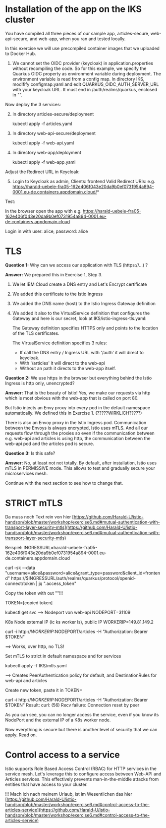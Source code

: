 # Installation of the app on the IKS cluster

You have compiled all three pieces of our sample app, articles-secure, web-api-secure, and web-app, when you ran and tested locally.

In this exercise we will use precompiled container images that we uploaded to Docker Hub.

1. We cannot set the OIDC provider (keycloak) in application.properties without recompiling the code. So for this example, we specify the Quarkus OIDC property as environment variable during deployment. The environment variable is read from a config map. In directory IKS, modifify configmap.yaml and edit QUARKUS_OIDC_AUTH_SERVER_URL with your keycloak URL. It must end in /auth/realms/quarkus, enclosed in "".

Now deploy the 3 services:

2. In directory  articles-secure/deployment

   kubectl apply -f articles.yaml

3. In directory  web-api-secure/deployment

   kubectl apply -f web-api.yaml

4. In directory  web-app/deployment   

   kubectl apply -f web-app.yaml

Adjust the Redirect URL in Keycloak:   

5. Login to Keycloak as admin, Clients: frontend
    Valid Redirect URIs: e.g.  https://harald-uebele-fra05-162e406f043e20da9b0ef0731954a894-0001.eu-de.containers.appdomain.cloud/*

Test:    

In the browser open the app with e.g.   https://harald-uebele-fra05-162e406f043e20da9b0ef0731954a894-0001.eu-de.containers.appdomain.cloud  

Login in with user: alice, password: alice

# TLS

**Question 1:** Why can we access our application with TLS (https://...) ?

**Answer:** We prepared this in Exercise 1, Step 3. 
1. We let IBM Cloud create a DNS entry and Let's Encrypt certificate
2. We added this certificate to the Istio Ingress
3. We added the DNS name (host) to the Istio Ingress Gateway definition
4. We added it also to the VirtualService definition that configures the Gateway and here is our secret, look at IKS/istio-ingress-tls.yaml:

   The Gateway definition specifies HTTPS only and points to the location of the TLS certificates.

   The VirtualService definition specifies 3 rules:
   - If call the DNS entry / Ingress URL with '/auth' it will direct to keycloak.
   - With '/articles' it will direct to the web-api
   - Without an path it directs to the web-app itself.

**Question 2:** We use https in the browser but everything behind the Istio Ingress is http only, unencrypted?

**Answer:** That is the beauty of Istio! Yes, we make our requests via http which is most obvious with the web-app that is called on port 80. 

But Istio injects an Envy proxy into every pod in the default namespace automatically. We defined this in Exercise 1. (?????WIRKLICH?????)

There is also an Envoy proxy in the Istio Ingress pod. Communication between the Envoys is always encrypted, Istio uses mTLS. And all our requests flow through the proxies so even if the communication between e.g. web-api and articles is using http, the communication between the web-api pod and the articles pod is secure.

**Question 3:** Is this safe?

**Answer:** No, at least not not totally. By default, after installation, Istio uses mTLS in PERMISSIVE mode. This allows to test and gradually secure your microservices mesh. 

Continue with the next section to see how to change that.

# STRICT mTLS 

Da muss noch Text rein von hier [https://github.com/Harald-U/istio-handson/blob/master/workshop/exercise6.md#mutual-authentication-with-transport-layer-security-mtls](https://github.com/Harald-U/istio-handson/blob/master/workshop/exercise6.md#mutual-authentication-with-transport-layer-security-mtls)

Beispiel:
INGRESSURL=harald-uebele-fra05-162e406f043e20da9b0ef0731954a894-0001.eu-de.containers.appdomain.cloud

curl -sk --data "username=alice&password=alice&grant_type=password&client_id=frontend" https://$INGRESSURL/auth/realms/quarkus/protocol/openid-connect/token | jq ".access_token"

Copy the token with out ""!!!

TOKEN=[copied token]

kubectl get svc --> Nodeport von web-api
NODEPORT=31109

K8s Node external IP (ic ks worker ls), public IP
WORKERIP=149.81.149.2

curl -i http://$WORKERIP:$NODEPORT/articles -H "Authorization: Bearer $TOKEN"

==> Works, over http, no TLS!

Set mTLS to strict in default namespace and for services

kubectl apply -f IKS/mtls.yaml

--> Creates PeerAuthentication policy for default, and DestinationRules for web-api and articles

Create new token, paste it in TOKEN=

curl -i http://$WORKERIP:$NODEPORT/articles -H "Authorization: Bearer $TOKEN"
Result:
curl: (56) Recv failure: Connection reset by peer

As you can see, you can no longer access the service, even if you know its NodePort and the external IP of a K8s worker node. 

Now everything is secure but there is another level of security that we can apply. Read on.

# Control access to a service

Istio supports Role Based Access Control (RBAC) for HTTP services in the service mesh. Let's leverage this to configure access between Web-API and Articles services. This effectively prevents man-in-the-middle attacks from entities that have access to your cluster. 

!!! Mach ich nach meinem Urlaub, ist im Wesentlichen das hier [https://github.com/Harald-U/istio-handson/blob/master/workshop/exercise6.md#control-access-to-the-articles-service](https://github.com/Harald-U/istio-handson/blob/master/workshop/exercise6.md#control-access-to-the-articles-service)







